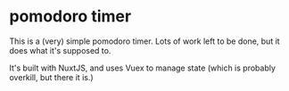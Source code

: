 # pomodoro timer

This is a (very) simple pomodoro timer. Lots of work left to be done, but it does what it's supposed to.  
  
It's built with NuxtJS, and uses Vuex to manage state (which is probably overkill, but there it is.)
